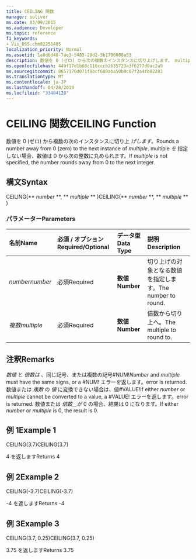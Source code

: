 ```yaml
---
title: CEILING 関数
manager: soliver
ms.date: 03/09/2015
ms.audience: Developer
ms.topic: reference
f1_keywords:
- Vis_DSS.chm82251405
localization_priority: Normal
ms.assetid: 1a8d6d48-7ae3-5483-28d2-5b1706088a53
description: 数値を 0 (ゼロ) から次の複数のインスタンスに切り上げします。 multiple を指定しない場合、数値は 0 から次の整数に丸められます。
ms.openlocfilehash: 449f17d1b68c116cccb2635723a3f6277d0ac2a9
ms.sourcegitcommit: 8657170d071f9bcf680aba50b9c07f2a4fb82283
ms.translationtype: MT
ms.contentlocale: ja-JP
ms.lasthandoff: 04/28/2019
ms.locfileid: "33404128"
---
```

# <a name="ceiling-function"></a><span data-ttu-id="66a3b-104">CEILING 関数</span><span class="sxs-lookup"><span data-stu-id="66a3b-104">CEILING Function</span></span>

<span data-ttu-id="66a3b-105">数値を 0 (ゼロ) から複数の次のインスタンスに切り上  _げします_。</span><span class="sxs-lookup"><span data-stu-id="66a3b-105">Rounds a number away from 0 (zero) to the next instance of  _multiple_.</span></span> <span data-ttu-id="66a3b-106">multiple  _を_ 指定しない場合、数値は 0 から次の整数に丸められます。</span><span class="sxs-lookup"><span data-stu-id="66a3b-106">If  _multiple_ is not specified, the number rounds away from 0 to the next integer.</span></span> 
  
## <a name="syntax"></a><span data-ttu-id="66a3b-107">構文</span><span class="sxs-lookup"><span data-stu-id="66a3b-107">Syntax</span></span>

<span data-ttu-id="66a3b-108">CEILING(\*\* *number* \*\*, \*\* *multiple* \*\* )</span><span class="sxs-lookup"><span data-stu-id="66a3b-108">CEILING(\*\* *number* \*\*, \*\* *multiple* \*\* )</span></span> 
  
### <a name="parameters"></a><span data-ttu-id="66a3b-109">パラメーター</span><span class="sxs-lookup"><span data-stu-id="66a3b-109">Parameters</span></span>

|<span data-ttu-id="66a3b-110">**名前**</span><span class="sxs-lookup"><span data-stu-id="66a3b-110">**Name**</span></span>|<span data-ttu-id="66a3b-111">**必須 / オプション**</span><span class="sxs-lookup"><span data-stu-id="66a3b-111">**Required/Optional**</span></span>|<span data-ttu-id="66a3b-112">**データ型**</span><span class="sxs-lookup"><span data-stu-id="66a3b-112">**Data Type**</span></span>|<span data-ttu-id="66a3b-113">**説明**</span><span class="sxs-lookup"><span data-stu-id="66a3b-113">**Description**</span></span>|
|:-----|:-----|:-----|:-----|
| <span data-ttu-id="66a3b-114">_number_</span><span class="sxs-lookup"><span data-stu-id="66a3b-114">_number_</span></span> <br/> |<span data-ttu-id="66a3b-115">必須</span><span class="sxs-lookup"><span data-stu-id="66a3b-115">Required</span></span>  <br/> |<span data-ttu-id="66a3b-116">**数値**</span><span class="sxs-lookup"><span data-stu-id="66a3b-116">**Number**</span></span> <br/> |<span data-ttu-id="66a3b-117">切り上げの対象となる数値を指定します。</span><span class="sxs-lookup"><span data-stu-id="66a3b-117">The number to round.</span></span>  <br/> |
| <span data-ttu-id="66a3b-118">_複数_</span><span class="sxs-lookup"><span data-stu-id="66a3b-118">_multiple_</span></span> <br/> |<span data-ttu-id="66a3b-119">必須</span><span class="sxs-lookup"><span data-stu-id="66a3b-119">Required</span></span>  <br/> |<span data-ttu-id="66a3b-120">**数値**</span><span class="sxs-lookup"><span data-stu-id="66a3b-120">**Number**</span></span> <br/> |<span data-ttu-id="66a3b-121">倍数から切り上へ。</span><span class="sxs-lookup"><span data-stu-id="66a3b-121">The multiple to round to.</span></span>  <br/> |
   
## <a name="remarks"></a><span data-ttu-id="66a3b-122">注釈</span><span class="sxs-lookup"><span data-stu-id="66a3b-122">Remarks</span></span>

 <span data-ttu-id="66a3b-123">_数値_ と  _倍数は_ 、同じ記号、または複数の記号#NUM!</span><span class="sxs-lookup"><span data-stu-id="66a3b-123">_Number_ and  _multiple_ must have the same signs, or a #NUM!</span></span> <span data-ttu-id="66a3b-124">エラーを返します。</span><span class="sxs-lookup"><span data-stu-id="66a3b-124">error is returned.</span></span> <span data-ttu-id="66a3b-125">数値または  _複数_ の  _値_ に変換できない場合は、値#VALUE!</span><span class="sxs-lookup"><span data-stu-id="66a3b-125">If either  _number_ or  _multiple_ cannot be converted to a value, a #VALUE!</span></span> <span data-ttu-id="66a3b-126">エラーを返します。</span><span class="sxs-lookup"><span data-stu-id="66a3b-126">error is returned.</span></span> <span data-ttu-id="66a3b-127">数値または _倍数__が_ 0 の場合、結果は 0 になります。</span><span class="sxs-lookup"><span data-stu-id="66a3b-127">If either  _number_ or  _multiple_ is 0, the result is 0.</span></span> 
  
## <a name="example-1"></a><span data-ttu-id="66a3b-128">例 1</span><span class="sxs-lookup"><span data-stu-id="66a3b-128">Example 1</span></span>

<span data-ttu-id="66a3b-129">CEILING(3.7)</span><span class="sxs-lookup"><span data-stu-id="66a3b-129">CEILING(3.7)</span></span>
  
<span data-ttu-id="66a3b-130">4 を返します</span><span class="sxs-lookup"><span data-stu-id="66a3b-130">Returns 4</span></span>
  
## <a name="example-2"></a><span data-ttu-id="66a3b-131">例 2</span><span class="sxs-lookup"><span data-stu-id="66a3b-131">Example 2</span></span>

<span data-ttu-id="66a3b-132">CEILING(-3.7)</span><span class="sxs-lookup"><span data-stu-id="66a3b-132">CEILING(-3.7)</span></span>
  
<span data-ttu-id="66a3b-133">-4 を返します</span><span class="sxs-lookup"><span data-stu-id="66a3b-133">Returns -4</span></span>
  
## <a name="example-3"></a><span data-ttu-id="66a3b-134">例 3</span><span class="sxs-lookup"><span data-stu-id="66a3b-134">Example 3</span></span>

<span data-ttu-id="66a3b-135">CEILING(3.7, 0.25)</span><span class="sxs-lookup"><span data-stu-id="66a3b-135">CEILING(3.7, 0.25)</span></span>
  
<span data-ttu-id="66a3b-136">3.75 を返します</span><span class="sxs-lookup"><span data-stu-id="66a3b-136">Returns 3.75</span></span>
  

